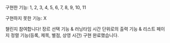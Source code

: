 구현한 기능: 1, 2, 3, 4, 5, 6, 7, 8, 9, 10, 11

구현하지 못한 기능: X

챌린지 참여합니다!
장르 선택 기능 & 러닝타임 시간 단위로의 출력 기능 & 리스트 페이지 정렬 기능(등록, 제목, 별점, 상영 시간) 구현 완료했습니다.